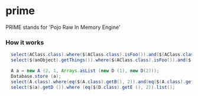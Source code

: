 # prime
PRIME stands for 'Pojo Raw In Memory Engine'

### How it works

```java
  select(AClass.class).where($(AClass.class).isFoo()).and($(AClass.class).isBar());
  select($(anObject).getThings()).where($(AClass.class).isFoo()).and($(AClass.class).isBar());

  A a = new A (2, 1, Arrays.asList (new D (1), new D(2)));
  Database.store (a);
  select(A.class).where(eq($(A.class).getB(), 2)).and(eq($(A.class).getC(), 1)).list();
  select($(a).getD ()).where (eq($(D.class).getE (), 2)).list();

```
